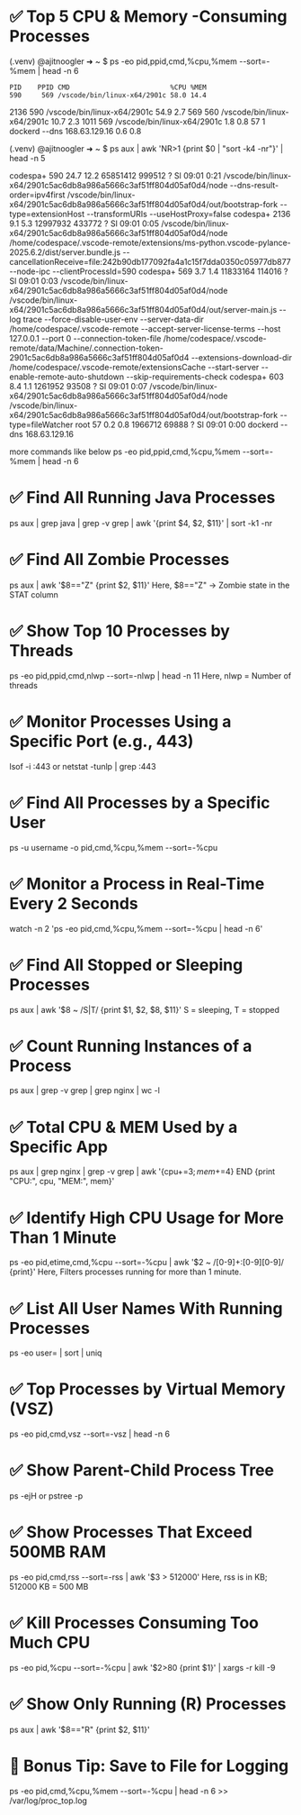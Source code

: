 # ✅ Top 5 CPU & Memory -Consuming Processes

(.venv) @ajitnoogler ➜ ~ $  ps -eo pid,ppid,cmd,%cpu,%mem --sort=-%mem | head -n 6

    PID    PPID CMD                         %CPU %MEM
    590     569 /vscode/bin/linux-x64/2901c 58.0 14.4
   2136     590 /vscode/bin/linux-x64/2901c 54.9  2.7
    569     560 /vscode/bin/linux-x64/2901c 10.7  2.3
   1011     569 /vscode/bin/linux-x64/2901c  1.8  0.8
     57       1 dockerd --dns 168.63.129.16  0.6  0.8



(.venv) @ajitnoogler ➜ ~ $ ps aux | awk 'NR>1 {print $0 | "sort -k4 -nr"}' | head -n 5

codespa+     590 24.7 12.2 65851412 999512 ?     Sl   09:01   0:21 /vscode/bin/linux-x64/2901c5ac6db8a986a5666c3af51ff804d05af0d4/node --dns-result-order=ipv4first /vscode/bin/linux-x64/2901c5ac6db8a986a5666c3af51ff804d05af0d4/out/bootstrap-fork --type=extensionHost --transformURIs --useHostProxy=false
codespa+    2136  9.1  5.3 12997932 433772 ?     Sl   09:01   0:05 /vscode/bin/linux-x64/2901c5ac6db8a986a5666c3af51ff804d05af0d4/node /home/codespace/.vscode-remote/extensions/ms-python.vscode-pylance-2025.6.2/dist/server.bundle.js --cancellationReceive=file:242b90db177092fa4a1c15f7dda0350c05977db877 --node-ipc --clientProcessId=590
codespa+     569  3.7  1.4 11833164 114016 ?     Sl   09:01   0:03 /vscode/bin/linux-x64/2901c5ac6db8a986a5666c3af51ff804d05af0d4/node /vscode/bin/linux-x64/2901c5ac6db8a986a5666c3af51ff804d05af0d4/out/server-main.js --log trace --force-disable-user-env --server-data-dir /home/codespace/.vscode-remote --accept-server-license-terms --host 127.0.0.1 --port 0 --connection-token-file /home/codespace/.vscode-remote/data/Machine/.connection-token-2901c5ac6db8a986a5666c3af51ff804d05af0d4 --extensions-download-dir /home/codespace/.vscode-remote/extensionsCache --start-server  --enable-remote-auto-shutdown --skip-requirements-check
codespa+     603  8.4  1.1 1261952 93508 ?       Sl   09:01   0:07 /vscode/bin/linux-x64/2901c5ac6db8a986a5666c3af51ff804d05af0d4/node /vscode/bin/linux-x64/2901c5ac6db8a986a5666c3af51ff804d05af0d4/out/bootstrap-fork --type=fileWatcher
root          57  0.2  0.8 1966712 69888 ?       Sl   09:01   0:00 dockerd --dns 168.63.129.16



more commands like below
ps -eo pid,ppid,cmd,%cpu,%mem --sort=-%mem | head -n 6 


# ✅ Find All Running Java Processes
ps aux | grep java | grep -v grep | awk '{print $4, $2, $11}' | sort -k1 -nr

# ✅ Find All Zombie Processes
ps aux | awk '$8=="Z" {print $2, $11}'
Here, $8=="Z" → Zombie state in the STAT column

# ✅  Show Top 10 Processes by Threads
ps -eo pid,ppid,cmd,nlwp --sort=-nlwp | head -n 11
Here, nlwp = Number of threads

# ✅ Monitor Processes Using a Specific Port (e.g., 443)
lsof -i :443  or  netstat -tunlp | grep :443

# ✅ Find All Processes by a Specific User
ps -u username -o pid,cmd,%cpu,%mem --sort=-%cpu

# ✅ Monitor a Process in Real-Time Every 2 Seconds
watch -n 2 'ps -eo pid,cmd,%cpu,%mem --sort=-%cpu | head -n 6'

# ✅ Find All Stopped or Sleeping Processes
ps aux | awk '$8 ~ /S|T/ {print $1, $2, $8, $11}'
S = sleeping, T = stopped

# ✅ Count Running Instances of a Process
ps aux | grep -v grep | grep nginx | wc -l

# ✅ Total CPU & MEM Used by a Specific App
ps aux | grep nginx | grep -v grep | awk '{cpu+=$3; mem+=$4} END {print "CPU:", cpu, "MEM:", mem}'

# ✅ Identify High CPU Usage for More Than 1 Minute
ps -eo pid,etime,cmd,%cpu --sort=-%cpu | awk '$2 ~ /[0-9]+:[0-9][0-9]/ {print}'
Here, Filters processes running for more than 1 minute.

# ✅ List All User Names With Running Processes
ps -eo user= | sort | uniq

# ✅ Top Processes by Virtual Memory (VSZ)
ps -eo pid,cmd,vsz --sort=-vsz | head -n 6

# ✅ Show Parent-Child Process Tree
ps -ejH or pstree -p

# ✅ Show Processes That Exceed 500MB RAM
ps -eo pid,cmd,rss --sort=-rss | awk '$3 > 512000'
Here, rss is in KB; 512000 KB = 500 MB

# ✅ Kill Processes Consuming Too Much CPU
ps -eo pid,%cpu --sort=-%cpu | awk '$2>80 {print $1}' | xargs -r kill -9

# ✅ Show Only Running (R) Processes
ps aux | awk '$8=="R" {print $2, $11}'

# 🔧 Bonus Tip: Save to File for Logging
ps -eo pid,cmd,%cpu,%mem --sort=-%cpu | head -n 6 >> /var/log/proc_top.log

